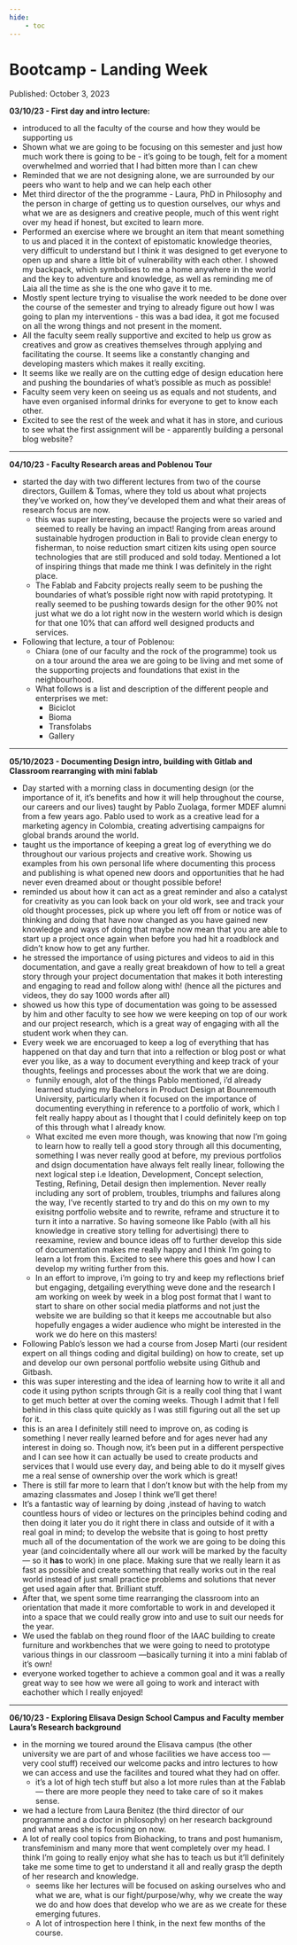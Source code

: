 ```yaml
---
hide:
    - toc
---
```


# Bootcamp - Landing Week

Published: October 3, 2023

**03/10/23 - First day and intro lecture:** 

- introduced to all the faculty of the course and how they would be supporting us
- Shown what we are going to be focusing on this semester and just how much work there is going to be - it’s going to be tough, felt for a moment overwhelmed and worried that I had bitten more than I can chew
- Reminded that we are not designing alone, we are surrounded by our peers who want to help and we can help each other
- Met third director of the the programme - Laura, PhD in Philosophy and the person in charge of getting us to question ourselves, our whys and what we are as designers and creative people, much of this went right over my head if honest, but excited to learn more.
- Performed an exercise where we brought an item that meant something to us and placed it in the context of epistomatic knowledge theories, very difficult to understand but I think it was designed to get everyone to open up and share a little bit of vulnerability with each other. I showed my backpack, which symbolises to me a home anywhere in the world and the key to adventure and knowledge, as well as reminding me of Laia all the time as she is the one who gave it to me.
- Mostly spent lecture trying to visualise the work needed to be done over the course of the semester and trying to already figure out how I was going to plan my interventions - this was a bad idea, it got me focused on all the wrong things and not present in the moment.
- All the faculty seem really supportive and excited to help us grow as creatives and grow as creatives themselves through applying and facilitating the course. It seems like a constantly changing and developing masters which makes it really exciting.
- It seems like we really are on the cutting edge of design education here and pushing the boundaries of what’s possible as much as possible!
- Faculty seem very keen on seeing us as equals and not students, and have even organised informal drinks for everyone to get to know each other.
- Excited to see the rest of the week and what it has in store, and curious to see what the first assignment will be - apparently building a personal blog website?

---

**04/10/23 - Faculty Research areas and Poblenou Tour**

- started the day with two different lectures from two of the course directors, Guillem & Tomas, where they told us about what projects they’ve worked on, how they’ve developed them and what their areas of research focus are now.
    - this was super interesting, because the projects were so varied and seemed to really be having an impact! Ranging from areas around sustainable hydrogen production in Bali to provide clean energy to fisherman, to noise reduction smart citizen kits using open source technologies that are still produced and sold today. Mentioned a lot of inspiring things that made me think I was definitely in the right place.
    - The Fablab and Fabcity projects really seem to be pushing the boundaries of what’s possible right now with rapid prototyping. It really seemed to be pushing towards design for the other 90% not just what we do a lot right now in the western world which is design for that one 10% that can afford well designed products and services.
- Following that lecture, a tour of Poblenou:
    - Chiara (one of our faculty and the rock of the programme) took us on a tour around the area we are going to be living and met some of the supporting projects and foundations that exist in the neighbourhood.
    - What follows is a list and description of the different people and enterprises we met:
        - Biciclot
        - Bioma
        - Transfolabs
        - Gallery

---

**05/10/2023 - Documenting Design intro, building with Gitlab and Classroom rearranging with mini fablab**

- Day started with a morning class in documenting design (or the importance of it, it’s benefits and how it will help throughout the course, our careers and our lives) taught by Pablo Zuolaga, former MDEF alumni from a few years ago. Pablo used to work as a creative lead for a marketing agency in Colombia, creating advertising campaigns for global brands around the world.
- taught us the importance of keeping a great log of everything we do throughout our various projects and creative work. Showing us examples from his own personal life where documenting this process and publishing is what opened new doors and opportunities that he had never even dreamed about or thought possible before!
- reminded us about how it can act as a great reminder and also a catalyst for creativity as you can look back on your old work, see and track your old thought processes, pick up where you left off from or notice was of thinking and doing that have now changed as you have gained new knowledge and ways of doing that maybe now mean that you are able to start up a project once again when before you had hit a roadblock and didn’t know how to get any further.
- he stressed the importance of using pictures and videos to aid in this documentation, and gave a really great breakdown of how to tell a great story through your project documentation that makes it both interesting and engaging to read and follow along with! (hence all the pictures and videos, they do say 1000 words after all)
- showed us how this type of documentation was going to be assessed by him and other faculty to see how we were keeping on top of our work and our project research, which is a great way of engaging with all the student work when they can.
- Every week we are encoruaged to keep a log of everything that has happened on that day and turn that into a relfection or blog post or what ever you like, as a way to document everything and keep track of your thoughts, feelings and processes about the work that we are doing.
    - funnily enough, alot of the things Pablo mentioned, i’d already learned studying my Bachelors in Product Design at Bounremouth University, particularly when it focused on the importance of documenting everything in reference to a portfolio of work, which I felt really happy about as I thought that I could definitely keep on top of this through what I already know.
    - What excited me even more though, was knowing that now I’m going to learn how to really tell a good story through all this documenting, something I was never really good at before, my previous portfolios and dsign documentation have always felt really linear, following the next logical step i.e Ideation, Development, Concept selection, Testing, Refining, Detail design then implemention. Never really including any sort of problem, troubles, triumphs and failures along the way, I’ve recently started to try and do this on my own to my exisitng portfolio website and to rewrite, reframe and structure it to turn it into a narrative. So having someone like Pablo (with all his knowledge in creative story telling for advertising) there to reexamine, review and bounce ideas off to further develop this side of documentation makes me really happy and I think I’m going to learn a lot from this.  Excited to see where this goes and how I can develop my writing further from this.
    - In an effort to improve, i’m going to try and keep my reflections brief but engaging, detgailing everything weve done and the research I am working on week by week in a blog post format that I want to start to share on other social media platforms and not just the website we are building so that it keeps me accoutnable but also hopefully engages a wider audience who might be interested in the work we do here on this masters!
- Following Pablo’s lesson we had a course from Josep Marti (our resident expert on all things coding and digital building) on how to create, set up and develop our own personal portfolio website using Github and Gitbash.
- this was super interesting and the idea of learning how to write it all and code it using python scripts through Git is a really cool thing that I want to get much better at over the coming weeks. Though I admit that I fell behind in this class quite quickly as I was still figuring out all the set up for it.
- this is an area I definitely still need to improve on, as coding is something I never really learned before and for ages never had any interest in doing so. Though now, it’s been put in a different perspective and I can see how it can actually be used to create products and services that I would use every day, and being able to do it myself gives me a real sense of ownership over the work which is great!
- There is still far more to learn that I don’t know but with the help from my amazing classmates and Josep I think we’ll get there!
- It’s a fantastic way of learning by doing ,instead of having to watch countless hours of video or lectures on the principles behind coding and then doing it later you do it right there in class and outside of it with a real goal in mind; to develop the website that is going to host pretty much all of the documentation of the work we are going to be doing this year (and coincidentally where all our work will be marked by the faculty — so it **has** to work) in one place. Making sure that we really learn it as fast as possible and create something that really works out in the real world instead of just small practice problems and solutions that never get used again after that. Brilliant stuff.
- After that, we spent some time rearranging the classroom into an orientation that made it more comfortable to work in and developed it into a space that we could really grow into and use to suit our needs for the year.
- We used the fablab on theg round floor of the IAAC building to create furniture and workbenches that we were going to need to prototype various things in our classroom —basically turning it into a mini fablab of it’s own!
- everyone worked together to achieve a common goal and it was a really great way to see how we were all going to work and interact with eachother which I really enjoyed!

---

**06/10/23 - Exploring Elisava Design School Campus and Faculty member Laura’s Research background**

- in the morning we toured around the Elisava campus (the other university we are part of and whose facilities we have access too — very cool stuff) received our welcome packs and intro lectures to how we can access and use the facilites and toured what they had on offer.
    - it’s a lot of high tech stuff but also a lot more rules than at the Fablab — there are more people they need to take care of so it makes sense.
- we had a lecture from Laura Benitez (the third director of our programme and a doctor in philosophy) on her research background and what areas she is focusing on now.
- A lot of really cool topics from Biohacking, to trans and post humanism, transfeminism and many more that went completely over my head. I think I’m going to really enjoy what she has to teach us but it’ll definitely take me some time to get to understand it all and really grasp the depth of her research and knowledge.
    - seems like her lectures will be focused on asking ourselves who and what we are, what is our fight/purpose/why, why we create the way we do and how does that develop who we are as we create for these emerging futures.
    - A lot of introspection here I think, in the next few months of the course.
